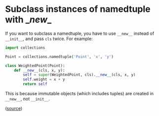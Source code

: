 # Subclass instances of namedtuple with \__new__

If you want to subclass a namedtuple, you have to use `__new__` instead of `__init__`, and pass `cls` twice. For example:

```python
import collections

Point = collections.namedtuple('Point', 'x', 'y')

class WeightedPoint(Point):
    def __new__(cls, x, y):
        self = super(WeightedPoint, cls).__new__(cls, x, y)
        self.weight = x + y
        return self
```

This is because immutable objects (which includes tuples) are created in `__new__`, not `__init__`.

([source](http://stackoverflow.com/a/3624799/1558022))